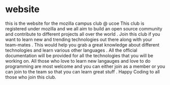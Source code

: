 # website
this is the website for the mozilla campus club @ ucoe 
This club is registered under mozilla and we all aim to build an open source community and contribute to different projects all over the world .
Join this club if you want to learn new and trending technologies out there along with your team-mates .
This would help you grab a great knowledge about different technologies and learn various other languages .
All the official documentation will be provided for all the technologies that you will be working on.
All those who love to learn new langauges and love to do programming are most welcome and you can either join as a member or you can join to the team so that you can learn great stuff .
Happy Coding to all those who join this club. 
